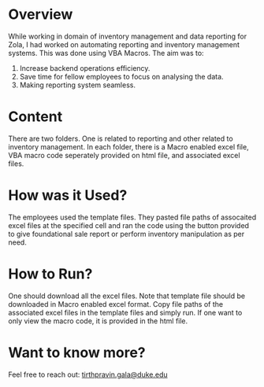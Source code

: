 # Overview
While working in domain of inventory management and data reporting for Zola, I had worked on automating reporting and inventory management systems. This was done using VBA Macros. The aim was to:
1. Increase backend operations efficiency.
2. Save time for fellow employees to focus on analysing the data.
3. Making reporting system seamless.

# Content
There are two folders. One is related to reporting and other related to inventory management. In each folder, there is a Macro enabled excel file, VBA macro code seperately provided on html file, and associated  excel files. 

# How was it Used?
The employees used the template files. They pasted file paths of assocaited excel files at the specified cell and ran the code using the button provided to give foundational sale report or perform inventory manipulation as per need.

# How to Run?
One should download all the excel files. Note that template file should be downloaded in Macro enabled excel format. Copy file paths of the associated excel files in the template files and simply run.
If one want to only view the macro code, it is provided in the html file.
# Want to know more?
Feel free to reach out: tirthpravin.gala@duke.edu
